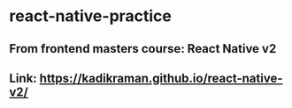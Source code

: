 # react-native-practice

## From frontend masters course: React Native v2
## Link: https://kadikraman.github.io/react-native-v2/
